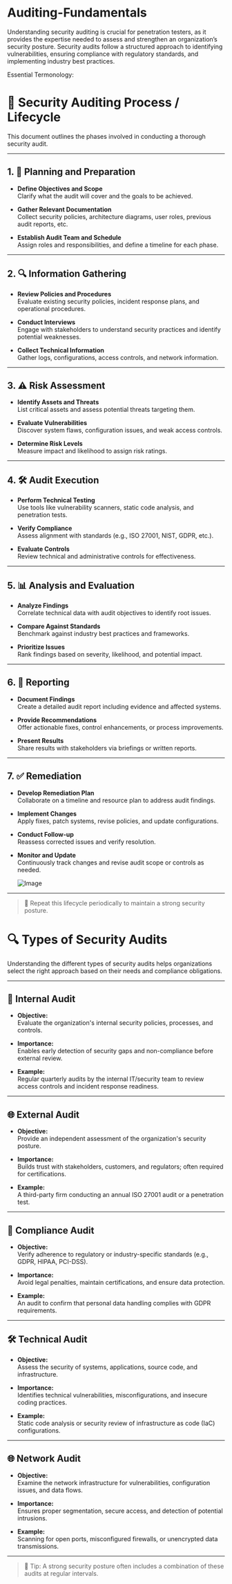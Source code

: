 # Auditing-Fundamentals
Understanding security auditing is crucial for penetration testers, as it provides the expertise needed to assess and strengthen an organization’s security posture. Security audits follow a structured approach to identifying vulnerabilities, ensuring compliance with regulatory standards, and implementing industry best practices.





Essential Termonology:






# 🔐 Security Auditing Process / Lifecycle

This document outlines the phases involved in conducting a thorough security audit.

---

## 1. 📝 Planning and Preparation

- **Define Objectives and Scope**  
  Clarify what the audit will cover and the goals to be achieved.

- **Gather Relevant Documentation**  
  Collect security policies, architecture diagrams, user roles, previous audit reports, etc.

- **Establish Audit Team and Schedule**  
  Assign roles and responsibilities, and define a timeline for each phase.

---

## 2. 🔍 Information Gathering

- **Review Policies and Procedures**  
  Evaluate existing security policies, incident response plans, and operational procedures.

- **Conduct Interviews**  
  Engage with stakeholders to understand security practices and identify potential weaknesses.

- **Collect Technical Information**  
  Gather logs, configurations, access controls, and network information.

---

## 3. ⚠️ Risk Assessment

- **Identify Assets and Threats**  
  List critical assets and assess potential threats targeting them.

- **Evaluate Vulnerabilities**  
  Discover system flaws, configuration issues, and weak access controls.

- **Determine Risk Levels**  
  Measure impact and likelihood to assign risk ratings.

---

## 4. 🛠️ Audit Execution

- **Perform Technical Testing**  
  Use tools like vulnerability scanners, static code analysis, and penetration tests.

- **Verify Compliance**  
  Assess alignment with standards (e.g., ISO 27001, NIST, GDPR, etc.).

- **Evaluate Controls**  
  Review technical and administrative controls for effectiveness.

---

## 5. 📊 Analysis and Evaluation

- **Analyze Findings**  
  Correlate technical data with audit objectives to identify root issues.

- **Compare Against Standards**  
  Benchmark against industry best practices and frameworks.

- **Prioritize Issues**  
  Rank findings based on severity, likelihood, and potential impact.

---

## 6. 🧾 Reporting

- **Document Findings**  
  Create a detailed audit report including evidence and affected systems.

- **Provide Recommendations**  
  Offer actionable fixes, control enhancements, or process improvements.

- **Present Results**  
  Share results with stakeholders via briefings or written reports.

---

## 7. ✅ Remediation

- **Develop Remediation Plan**  
  Collaborate on a timeline and resource plan to address audit findings.

- **Implement Changes**  
  Apply fixes, patch systems, revise policies, and update configurations.

- **Conduct Follow-up**  
  Reassess corrected issues and verify resolution.

- **Monitor and Update**  
  Continuously track changes and revise audit scope or controls as needed.

  ![Image](https://github.com/user-attachments/assets/5848f0c6-0806-4ade-aa15-25a6e2201a99)

---

> 🔁 Repeat this lifecycle periodically to maintain a strong security posture.



# 🔍 Types of Security Audits

Understanding the different types of security audits helps organizations select the right approach based on their needs and compliance obligations.

---

## 🏢 Internal Audit

- **Objective:**  
  Evaluate the organization's internal security policies, processes, and controls.

- **Importance:**  
  Enables early detection of security gaps and non-compliance before external review.

- **Example:**  
  Regular quarterly audits by the internal IT/security team to review access controls and incident response readiness.

---

## 🌐 External Audit

- **Objective:**  
  Provide an independent assessment of the organization's security posture.

- **Importance:**  
  Builds trust with stakeholders, customers, and regulators; often required for certifications.

- **Example:**  
  A third-party firm conducting an annual ISO 27001 audit or a penetration test.

---

## 📜 Compliance Audit

- **Objective:**  
  Verify adherence to regulatory or industry-specific standards (e.g., GDPR, HIPAA, PCI-DSS).

- **Importance:**  
  Avoid legal penalties, maintain certifications, and ensure data protection.

- **Example:**  
  An audit to confirm that personal data handling complies with GDPR requirements.

---

## 🛠️ Technical Audit

- **Objective:**  
  Assess the security of systems, applications, source code, and infrastructure.

- **Importance:**  
  Identifies technical vulnerabilities, misconfigurations, and insecure coding practices.

- **Example:**  
  Static code analysis or security review of infrastructure as code (IaC) configurations.

---

## 🌐 Network Audit

- **Objective:**  
  Examine the network infrastructure for vulnerabilities, configuration issues, and data flows.

- **Importance:**  
  Ensures proper segmentation, secure access, and detection of potential intrusions.

- **Example:**  
  Scanning for open ports, misconfigured firewalls, or unencrypted data transmissions.

---

> 📌 Tip: A strong security posture often includes a combination of these audits at regular intervals.

   

